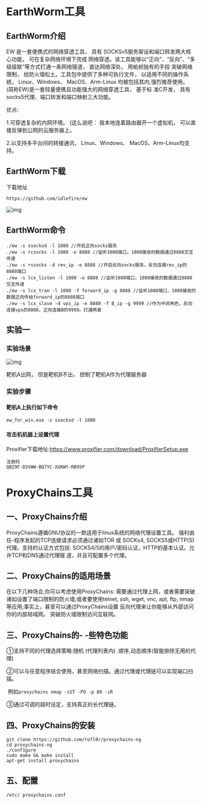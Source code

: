 # **EarthWorm**工具

## **EarthWorm**介绍

EW 是一套便携式的网络穿透工具， 具有 SOCKSv5服务架设和端口转发两大核心功能， 可在复杂网络环境下完成 网络穿透。该工具能够以“正向”、“反向”、“多级级联”等方式打通一条网络隧道， 直达网络深处， 用蚯蚓独有的手段 突破网络限制， 给防火墙松土。工具包中提供了多种可执行文件， 以适用不同的操作系统， Linux、Windows、   MacOS、Arm-Linux 均被包括其内,强烈推荐使用。  (简称EW)是一套轻量便携且功能强大的网络穿透工具， 基于标 准C开发，  具有socks5代理、端口转发和端口映射三大功能。

优点:

1.可穿透复杂的内网环境。  (这么说吧： 我本地连着路由器开一个虚拟机， 可以直接反弹到公网的云服务器上。

 2.以支持多平台间的转接通讯， Linux、Windows、 MacOS、Arm-Linux均支持。

## **EarthWorm**下载 

下载地址

```
https://github.com/idlefire/ew  
```

![img](https://image.201068.xyz/assets/clip_image001-168398346180778.jpg)

## **EarthWorm**命令   

```
./ew -s ssocksd -l 1080 //开启正向socks服务
./ew -s rcsocks -l 1080 -e 8888 //监听1080端口，1080接收的数据通过8888交互传递
./ew -s rssocks -d rev_ip -e 8888 //开启反向socks服务。反向连接rev_ip的8888端口
./ew -s lcx_listen -l 1080 -e 8888 //监听1080端口，1080接收的数据通过8888交互传递
./ew -s lcx_tran -l 1080 -f forward_ip -g 8888 //监听1080端口，1080接收的数据正向传给forward_ip的8888端口
./ew -s lcx_slave -d vps_ip -e 8888 -f B_ip -g 9999 //作为中间角色，反向连接vps的8888，正向连接B的9999。打通两者
```

## 实验一

### 实验场景

![img](https://image.201068.xyz/assets/clip_image004-168398346180780.jpg)

靶机A出网， 但是靶机B不出， 控制了靶机A作为代理服务器

### 实验步骤

#### 靶机A上执行如下命令

```
ew_for_win.exe -s ssocksd -l 1080
```

#### 攻击机机器上设置代理

Proxifier下载地址:https://www.proxifier.com/download/ProxifierSetup.exe

```
注册码
QBZ9F-D3VWW-BQ7YC-XUKWY-RB95P
```



# ProxyChains工具

## 一、ProxyChains介绍

ProxyChains遵循GNU协议的一款适用于linux系统的网络代理设置工具。 强利由任-程序发起的TCP连接请求必须通过诸如TOR 或
SOCKs4, SOCKS5或HTTP(S)代理。支持的认证方式包括: SOCKS4/5的用户/密码认证，HTTP的基本认证。允许TCP和DNS通过代理隧
道，并且可配置多个代理。

## 二、ProxyChains的适用场景

在以下几种场合,你可以考虑使用ProxyChains: 需要通过代理上网，或者需要突破诸如设置了端口限制的防火墙;或者要使用telnet,
ssh, wget, vnc, apt, ftp, nmap等应用;事实上，甚至可以通过ProxyChains设置 反向代理来让你能够从外部访问你的内部局域网。
突破防火墙限制访问互联网。

## 三、ProxyChains的- -些特色功能

①支持不同的代理选择策略:随机 (代理列表内) .顺序,动态顺序(智能排除无用的代理)

②可以与任意程序结合使用，甚至网络扫描。通过代理或代理链可以实现端口扫描。

​	例如`proxychains nmap -sST -PO -p 80 -iR`

③通过可调的超时设定，支持真正的长代理链。

## 四、ProxyChains的安装

```
git clone https://github.com/rofl0r/proxychains-ng
cd proxychains-ng
./conf1gure
sudo make G& make install
apt-get install proxychains
```

## 五、配置

```
/etc/ proxychains.conf
```

